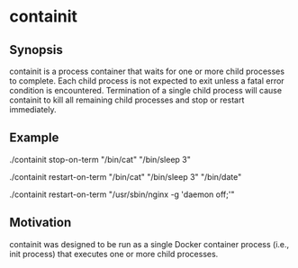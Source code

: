 # containit

## Synopsis

containit is a process container that waits for one or more child processes to
complete. Each child process is not expected to exit unless a fatal error
condition is encountered. Termination of a single child process will cause
containit to kill all remaining child processes and stop or restart immediately.

## Example

./containit stop-on-term "/bin/cat" "/bin/sleep 3"

./containit restart-on-term "/bin/cat" "/bin/sleep 3" "/bin/date"

./containit restart-on-term "/usr/sbin/nginx -g 'daemon off;'"

## Motivation

containit was designed to be run as a single Docker container process
(i.e., init process) that executes one or more child processes.
